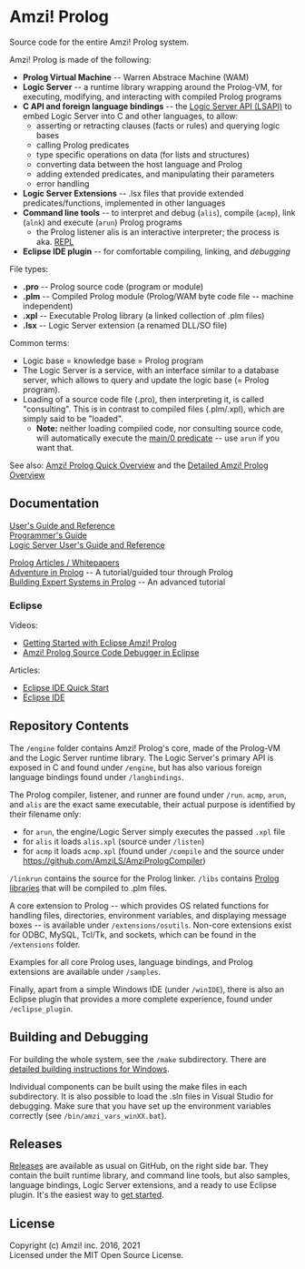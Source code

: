# Amzi! Prolog

Source code for the entire Amzi! Prolog system.

Amzi! Prolog is made of the following:
  - **Prolog Virtual Machine** -- Warren Abstrace Machine (WAM)
  - **Logic Server** -- a runtime library wrapping around the Prolog-VM, for executing, modifying, and interacting with compiled Prolog programs
  - **C API and foreign language bindings** -- the [Logic Server API (LSAPI)](https://www.amzi.com/manuals/amzi/ls/lsapirf.htm) to embed Logic Server into C and other languages, to allow:
    - asserting or retracting clauses (facts or rules) and querying logic bases
    - calling Prolog predicates
    - type specific operations on data (for lists and structures)
    - converting data between the host language and Prolog
    - adding extended predicates, and manipulating their parameters
    - error handling
  - **Logic Server Extensions** -- .lsx files that provide extended predicates/functions, implemented in other languages
  - **Command line tools** -- to interpret and debug (`alis`), compile (`acmp`), link (`alnk`) and execute (`arun`) Prolog programs
    - the Prolog listener alis is an interactive interpreter; the process is aka. [REPL](https://en.wikipedia.org/wiki/Read%E2%80%93eval%E2%80%93print_loop)
  - **Eclipse IDE plugin** -- for comfortable compiling, linking, and *debugging*

File types:
  - **.pro** -- Prolog source code (program or module)
  - **.plm** -- Compiled Prolog module (Prolog/WAM byte code file -- machine independent)
  - **.xpl** -- Executable Prolog library (a linked collection of .plm files)
  - **.lsx** -- Logic Server extension (a renamed DLL/SO file)

Common terms:
  - Logic base = knowledge base = Prolog program
  - The Logic Server is a service, with an interface similar to a database server, which allows to query and update the logic base (= Prolog program).
  - Loading of a source code file (.pro), then interpreting it, is called "consulting". This is in contrast to compiled files (.plm/.xpl), which are simply said to be "loaded".
    - **Note:** neither loading compiled code, nor consulting source code, will automatically execute the [main/0 predicate](https://www.amzi.com/manuals/amzi/ls/lsprguid.htm#MainEntryPoints) -- use `arun` if you want that.

See also: [Amzi! Prolog Quick Overview](http://www.amzi.com/manuals/amzi/pro/pug_overview.htm) and the [Detailed Amzi! Prolog Overview](https://www.amzi.com/AmziPrologLogicServer/white_papers/amzi_overview.php)

## Documentation
[User's Guide and Reference](https://www.amzi.com/manuals/amzi/pro/top.htm)    
[Programmer's Guide](https://www.amzi.com/manuals/amzi/ls/lsprguid.htm)    
[Logic Server User's Guide and Reference](https://www.amzi.com/manuals/amzi/ls/lstop.htm)   
    
[Prolog Articles / Whitepapers](https://www.amzi.com/manuals/amzi/articles/doc.html)    
[Adventure in Prolog](https://www.amzi.com/manuals/amzi/aip/advfrtop.htm) -- A tutorial/guided tour through Prolog    
[Building Expert Systems in Prolog](https://www.amzi.com/manuals/amzi/xsip/xsipfrtop.htm) --  An advanced tutorial    

### Eclipse
Videos:
  * [Getting Started with Eclipse Amzi! Prolog](https://www.youtube.com/watch?v=EMxLnn2I9yo)    
  * [Amzi! Prolog Source Code Debugger in Eclipse](https://www.youtube.com/watch?v=fewTmnarfu8)    

Articles:
  * [Eclipse IDE Quick Start](http://www.amzi.com/manuals/amzi/pro/pug_ide_quickstart.htm)
  * [Eclipse IDE](http://www.amzi.com/manuals/amzi/pro/pug_ide.htm)

## Repository Contents

The `/engine` folder contains Amzi! Prolog's core, made of the Prolog-VM and the Logic Server runtime library.
The Logic Server's primary API is exposed in C and found under `/engine`, but has also various foreign language bindings found under `/langbindings`.

The Prolog compiler, listener, and runner are found under `/run`. `acmp`, `arun`, and `alis` are the exact same executable, their actual purpose is identified by their filename only:
- for `arun`, the engine/Logic Server simply executes the passed `.xpl` file
- for `alis` it loads `alis.xpl` (source under `/listen`)
- for `acmp` it loads `acmp.xpl` (found under `/compile` and the source under https://github.com/AmziLS/AmziPrologCompiler)

`/linkrun` contains the source for the Prolog linker. `/libs` contains [Prolog libraries](https://www.amzi.com/manuals/amzi/libs/doc.html) that will be compiled to .plm files.

A core extension to Prolog -- which provides OS related functions for handling files, directories, environment variables, and displaying message boxes -- is available under `/extensions/osutils`. Non-core extensions exist for ODBC, MySQL, Tcl/Tk, and sockets, which can be found in the `/extensions` folder.

Examples for all core Prolog uses, language bindings, and Prolog extensions are available under `/samples`.

Finally, apart from a simple Windows IDE (under `/winIDE`), there is also an Eclipse plugin that provides a more complete experience, found under `/eclipse_plugin`.

## Building and Debugging

For building the whole system, see the `/make` subdirectory. There are [detailed building instructions for Windows](Windows%20compilation%20instructions.md).

Individual components can be built using the make files in each subdirectory. It is also possible to load the .sln files in Visual Studio for debugging. Make sure that you have set up the environment variables correctly (see `/bin/amzi_vars_winXX.bat`).

## Releases

[Releases](https://github.com/AmziLS/AmziProlog/releases) are available as usual on GitHub, on the right side bar. They contain the built runtime library, and command line tools, but also samples, language bindings, Logic Server extensions, and a ready to use Eclipse plugin. It's the easiest way to [get started](Setup%20and%20getting%20started.md).
    
## License

Copyright (c) Amzi! inc. 2016, 2021    
Licensed under the MIT Open Source License.
